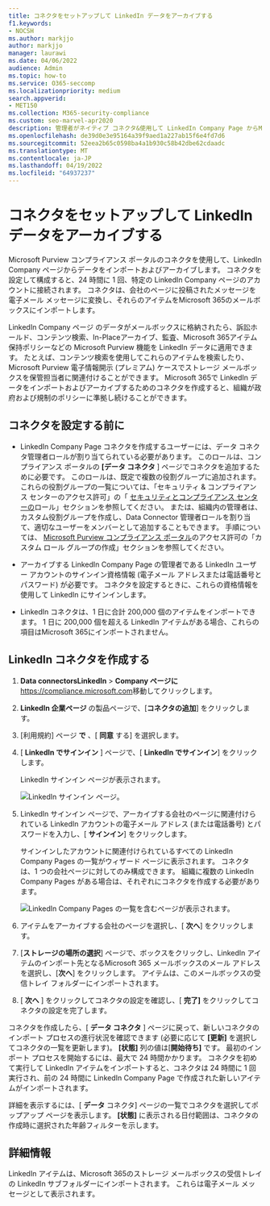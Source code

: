 ```yaml
---
title: コネクタをセットアップして LinkedIn データをアーカイブする
f1.keywords:
- NOCSH
ms.author: markjjo
author: markjjo
manager: laurawi
ms.date: 04/06/2022
audience: Admin
ms.topic: how-to
ms.service: O365-seccomp
ms.localizationpriority: medium
search.appverid:
- MET150
ms.collection: M365-security-compliance
ms.custom: seo-marvel-apr2020
description: 管理者がネイティブ コネクタ&使用して LinkedIn Company Page からMicrosoft 365にデータをインポートする方法について説明します。
ms.openlocfilehash: de39d0e3e95164a39f9aed1a227ab15f6e4fd7d6
ms.sourcegitcommit: 52eea2b65c0598ba4a1b930c58b42dbe62cdaadc
ms.translationtype: MT
ms.contentlocale: ja-JP
ms.lasthandoff: 04/19/2022
ms.locfileid: "64937237"
---
```

# <a name="set-up-a-connector-to-archive-linkedin-data"></a>コネクタをセットアップして LinkedIn データをアーカイブする

Microsoft Purview コンプライアンス ポータルのコネクタを使用して、LinkedIn Company ページからデータをインポートおよびアーカイブします。 コネクタを設定して構成すると、24 時間に 1 回、特定の LinkedIn Company ページのアカウントに接続されます。 コネクタは、会社のページに投稿されたメッセージを電子メール メッセージに変換し、それらのアイテムをMicrosoft 365のメールボックスにインポートします。

LinkedIn Company ページ のデータがメールボックスに格納されたら、訴訟ホールド、コンテンツ検索、In-Placeアーカイブ、監査、Microsoft 365アイテム保持ポリシーなどの Microsoft Purview 機能を LinkedIn データに適用できます。 たとえば、コンテンツ検索を使用してこれらのアイテムを検索したり、Microsoft Purview 電子情報開示 (プレミアム) ケースでストレージ メールボックスを保管担当者に関連付けることができます。 Microsoft 365で LinkedIn データをインポートおよびアーカイブするためのコネクタを作成すると、組織が政府および規制のポリシーに準拠し続けることができます。

## <a name="before-you-set-up-a-connector"></a>コネクタを設定する前に

- LinkedIn Company Page コネクタを作成するユーザーには、データ コネクタ管理者ロールが割り当てられている必要があります。 このロールは、コンプライアンス ポータルの **[データ コネクタ** ] ページでコネクタを追加するために必要です。 このロールは、既定で複数の役割グループに追加されます。 これらの役割グループの一覧については、「セキュリティ & コンプライアンス センターのアクセス許可」の「 [セキュリティとコンプライアンス センターの](../security/office-365-security/permissions-in-the-security-and-compliance-center.md#roles-in-the-security--compliance-center)ロール」セクションを参照してください。 または、組織内の管理者は、カスタム役割グループを作成し、Data Connector 管理者ロールを割り当て、適切なユーザーをメンバーとして追加することもできます。 手順については、 [Microsoft Purview コンプライアンス ポータル](microsoft-365-compliance-center-permissions.md#create-a-custom-role-group)のアクセス許可の「カスタム ロール グループの作成」セクションを参照してください。

- アーカイブする LinkedIn Company Page の管理者である LinkedIn ユーザー アカウントのサインイン資格情報 (電子メール アドレスまたは電話番号とパスワード) が必要です。 コネクタを設定するときに、これらの資格情報を使用して LinkedIn にサインインします。

- LinkedIn コネクタは、1 日に合計 200,000 個のアイテムをインポートできます。 1 日に 200,000 個を超える LinkedIn アイテムがある場合、これらの項目はMicrosoft 365にインポートされません。

## <a name="create-a-linkedin-connector"></a>LinkedIn コネクタを作成する

1. **Data connectorsLinkedIn** >  **Company ページに**<https://compliance.microsoft.com>移動してクリックします。

2. **LinkedIn 企業ページ** の製品ページで、[**コネクタの追加**] をクリックします。

3. [利用規約] ページ **で** 、[ **同意** する] を選択します。

4. [ **LinkedIn でサインイン** ] ページで、[ **LinkedIn でサインイン**] をクリックします。

   LinkedIn サインイン ページが表示されます。

   ![LinkedIn サインイン ページ。](../media/LinkedInSigninPage.png)

5. LinkedIn サインイン ページで、アーカイブする会社のページに関連付けられている LinkedIn アカウントの電子メール アドレス (または電話番号) とパスワードを入力し、[ **サインイン**] をクリックします。

   サインインしたアカウントに関連付けられているすべての LinkedIn Company Pages の一覧がウィザード ページに表示されます。 コネクタは、1 つの会社ページに対してのみ構成できます。 組織に複数の LinkedIn Company Pages がある場合は、それぞれにコネクタを作成する必要があります。

   ![LinkedIn Company Pages の一覧を含むページが表示されます。](../media/LinkedInSelectCompanyPage.png)

6. アイテムをアーカイブする会社のページを選択し、[ **次へ**] をクリックします。

7. [**ストレージの場所の選択**] ページで、ボックスをクリックし、LinkedIn アイテムのインポート先となるMicrosoft 365 メールボックスのメール アドレスを選択し、[**次へ**] をクリックします。 アイテムは、このメールボックスの受信トレイ フォルダーにインポートされます。

8. [ **次へ** ] をクリックしてコネクタの設定を確認し、[ **完了]** をクリックしてコネクタの設定を完了します。

コネクタを作成したら、[ **データ コネクタ** ] ページに戻って、新しいコネクタのインポート プロセスの進行状況を確認できます (必要に応じて **[更新]** を選択してコネクタの一覧を更新します)。 **[状態]** 列の値は[**開始待ち]** です。 最初のインポート プロセスを開始するには、最大で 24 時間かかります。 コネクタを初めて実行して LinkedIn アイテムをインポートすると、コネクタは 24 時間に 1 回実行され、前の 24 時間に LinkedIn Company Page で作成された新しいアイテムがインポートされます。

詳細を表示するには、[ **データ** コネクタ] ページの一覧でコネクタを選択してポップアップ ページを表示します。 **[状態]** に表示される日付範囲は、コネクタの作成時に選択された年齢フィルターを示します。

## <a name="more-information"></a>詳細情報

LinkedIn アイテムは、Microsoft 365のストレージ メールボックスの受信トレイの LinkedIn サブフォルダーにインポートされます。 これらは電子メール メッセージとして表示されます。